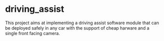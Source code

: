 # driving_assist
This project aims at implementing a driving assist software module that can be deployed safely in any car with the support of cheap harware and a single front facing camera.
